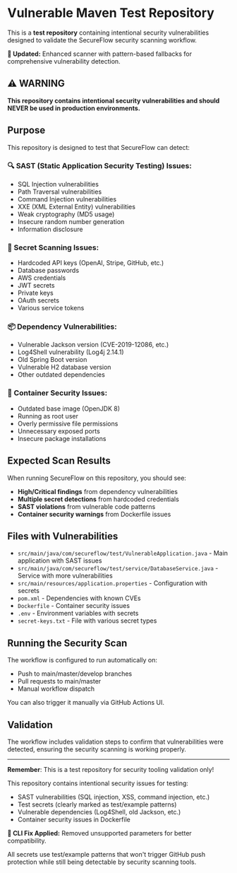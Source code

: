 # Vulnerable Maven Test Repository

This is a **test repository** containing intentional security vulnerabilities designed to validate the SecureFlow security scanning workflow.

**🔄 Updated:** Enhanced scanner with pattern-based fallbacks for comprehensive vulnerability detection.

## ⚠️ WARNING
**This repository contains intentional security vulnerabilities and should NEVER be used in production environments.**

## Purpose
This repository is designed to test that SecureFlow can detect:

### 🔍 SAST (Static Application Security Testing) Issues:
- SQL Injection vulnerabilities
- Path Traversal vulnerabilities  
- Command Injection vulnerabilities
- XXE (XML External Entity) vulnerabilities
- Weak cryptography (MD5 usage)
- Insecure random number generation
- Information disclosure

### 🔐 Secret Scanning Issues:
- Hardcoded API keys (OpenAI, Stripe, GitHub, etc.)
- Database passwords
- AWS credentials
- JWT secrets
- Private keys
- OAuth secrets
- Various service tokens

### 📦 Dependency Vulnerabilities:
- Vulnerable Jackson version (CVE-2019-12086, etc.)
- Log4Shell vulnerability (Log4j 2.14.1)
- Old Spring Boot version
- Vulnerable H2 database version
- Other outdated dependencies

### 🐳 Container Security Issues:
- Outdated base image (OpenJDK 8)
- Running as root user
- Overly permissive file permissions
- Unnecessary exposed ports
- Insecure package installations

## Expected Scan Results

When running SecureFlow on this repository, you should see:
- **High/Critical findings** from dependency vulnerabilities
- **Multiple secret detections** from hardcoded credentials
- **SAST violations** from vulnerable code patterns
- **Container security warnings** from Dockerfile issues

## Files with Vulnerabilities

- `src/main/java/com/secureflow/test/VulnerableApplication.java` - Main application with SAST issues
- `src/main/java/com/secureflow/test/service/DatabaseService.java` - Service with more vulnerabilities
- `src/main/resources/application.properties` - Configuration with secrets
- `pom.xml` - Dependencies with known CVEs
- `Dockerfile` - Container security issues
- `.env` - Environment variables with secrets
- `secret-keys.txt` - File with various secret types

## Running the Security Scan

The workflow is configured to run automatically on:
- Push to main/master/develop branches
- Pull requests to main/master
- Manual workflow dispatch

You can also trigger it manually via GitHub Actions UI.

## Validation

The workflow includes validation steps to confirm that vulnerabilities were detected, ensuring the security scanning is working properly.

---

**Remember**: This is a test repository for security tooling validation only!

This repository contains intentional security issues for testing:
- SAST vulnerabilities (SQL injection, XSS, command injection, etc.)
- Test secrets (clearly marked as test/example patterns)
- Vulnerable dependencies (Log4Shell, old Jackson, etc.)
- Container security issues in Dockerfile

**🔧 CLI Fix Applied:** Removed unsupported parameters for better compatibility.

All secrets use test/example patterns that won't trigger GitHub push protection
while still being detectable by security scanning tools.
